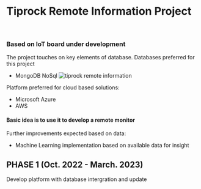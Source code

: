 # Tiprock Remote Information Project
<br>

### Based on IoT board under development
The project touches on key elements of database. Databases preferred for this project
* MongoDB NoSql
![tiprock remote information]('https://github.com/tiprock-network/tiprockremoteinfo/blob/master/readme.png?raw=true')

Platform preferred for cloud based solutions:
* Microsoft Azure 
* AWS

#### Basic idea is to use it to develop a remote monitor

Further improvements expected based on data:
* Machine Learning implementation based on available data for insight

## PHASE 1 (Oct. 2022 - March. 2023)
Develop platform with database intergration and update
